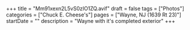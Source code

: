 +++
title = "Mm91xexn2L5vS0zIO1ZQ.avif"
draft = false
tags = ["Photos"]
categories = ["Chuck E. Cheese's"]
pages = ["Wayne, NJ (1639 Rt 23)"]
startDate = ""
description = "Wayne with it's completed exterior"
+++
